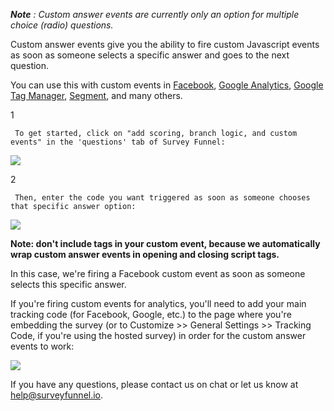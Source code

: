 _**Note** : Custom answer events are currently only an option for multiple
choice (radio) questions._

Custom answer events give you the ability to fire custom Javascript events as
soon as someone selects a specific answer and goes to the next question.

You can use this with custom events in
[Facebook](https://www.facebook.com/business/help/952192354843755), [Google
Analytics](https://developers.google.com/analytics/devguides/collection/analyticsjs/events),
[Google Tag
Manager](https://support.google.com/tagmanager/answer/6106961?hl=en#CustomEvents),
[Segment](https://segment.com/docs/sources/website/analytics.js/#track), and
many others.

1

     To get started, click on "add scoring, branch logic, and custom events" in the 'questions' tab of Survey Funnel: 

![](https://d33v4339jhl8k0.cloudfront.net/docs/assets/53974d6ce4b0c76107b109d1/images/5978d8432c7d3a73488b6707/file-OpNRMG8TQZ.jpg)

2

     Then, enter the code you want triggered as soon as someone chooses that specific answer option: 

![](https://d33v4339jhl8k0.cloudfront.net/docs/assets/53974d6ce4b0c76107b109d1/images/5978dfa3042863033a1b676d/file-V34apKNBEC.jpg)

**Note: don't include <script> or </script> tags in your custom event, because
we automatically wrap custom answer events in opening and closing script
tags.**

In this case, we're firing a Facebook custom event as soon as someone selects
this specific answer.

If you're firing custom events for analytics, you'll need to add your main
tracking code (for Facebook, Google, etc.) to the page where you're embedding
the survey (or to Customize >> General Settings >> Tracking Code, if you're
using the hosted survey) in order for the custom answer events to work:

![](https://d33v4339jhl8k0.cloudfront.net/docs/assets/53974d6ce4b0c76107b109d1/images/5978e0a62c7d3a73488b6752/file-YSIz4JAd5V.jpg)

If you have any questions, please contact us on chat or let us know at
[help@surveyfunnel.io](mailto:mailto:help@surveyfunnel.io).

